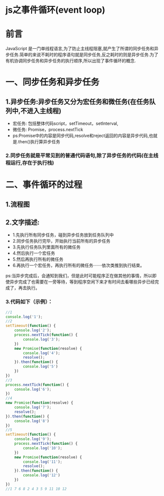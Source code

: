 # js之事件循环(event loop)
# 前言
JavaScript 是一门单线程语言,为了防止主线程阻塞,就产生了所谓的同步任务和异步任务.简单的来说不耗时的程序语句就是同步任务,反之耗时的则是异步任务.为了有机协调同步任务和异步任务的执行顺序,所以出现了事件循环的概念.

# 一、同步任务和异步任务
## 1.异步任务:异步任务又分为宏任务和微任务(在任务队列中,不进入主线程)
* 宏任务: 包括整体代码script，setTimeout，setInterval,
* 微任务: Promise，process.nextTick
* ps:Promise中的内容是同步代码,resolve和reject返回的内容是异步代码,也就是.then()执行算异步任务

### 2.同步任务就是平常见到的普通代码语句,除了异步任务的代码(在主线程运行,存在于执行栈)


# 二、事件循环的过程
## 1.流程图
<!-- ![image](images/cai_ufevi_2sq3oSDysygYoqbzNE5SggeifjicdTnRI.png) -->



## 2.文字描述:
* 1.先执行所有同步任务，碰到异步任务放到任务队列中
* 2.同步任务执行完毕，开始执行当前所有的异步任务
* 3.先执行任务队列里面所有的微任务
* 4.然后执行一个宏任务
* 5.然后再执行所有的微任务
* 6.再执行一个宏任务，再执行所有的微任务·······依次类推到执行结束。

ps:当异步完成后，会通知到我们，但是此时可能程序正在做其他的事情，所以即使异步完成了也需要在一旁等待，等到程序空闲下来才有时间去看哪些异步已经完成了，再去执行。

### 3.代码如下（示例）：
```javascript
//1
console.log('1');    
//2
setTimeout(function() {
    console.log('2');
    process.nextTick(function() {
        console.log('3');
    })
    new Promise(function(resolve) {
        console.log('4');
        resolve();
    }).then(function() {
        console.log('5')
    })
})
//3
process.nextTick(function() {
    console.log('6');
})
//4
new Promise(function(resolve) {
    console.log('7');
    resolve();
}).then(function() {
    console.log('8')
})
//5
setTimeout(function() {
    console.log('9');
    process.nextTick(function() {
        console.log('10');
    })
    new Promise(function(resolve) {
        console.log('11');
        resolve();
    }).then(function() {
        console.log('12')
    })
})
//1 7 6 8 2 4 3 5 9 11 10 12
```
